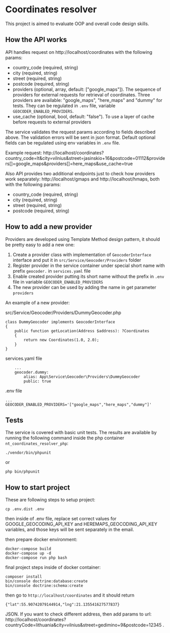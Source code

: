 # Coordinates resolver

This project is aimed to evaluate OOP and overall code design skills.

## How the API works
API handles request on http://localhost/coordinates with the following params:
* country_code (required, string)
* city (required, string)
* street (required, string)
* postcode (required, string)
* providers (optional, array, default: ["google_maps"]). 
The sequence of providers for external requests for retrieval of coordinates.
Three providers are available: "google_maps", "here_maps" and "dummy" for tests.
They can be regulated in `.env` file, variable `GEOCODER_ENABLED_PROVIDERS`.
* use_cache (optional, bool, default: "false"). To use a layer of cache before requests to external providers

The service validates the request params according to fields described above. The validation errors will be sent in json format.
Default optional fields can be regulated using env variables in `.env` file.

Example request:
http://localhost/coordinates?country_code=lt&city=vilnius&street=jasinskio+16&postcode=01112&providers[]=google_maps&providers[]=here_maps&use_cache=true

Also API provides two additional endpoints just to check how providers work separately:
http://localhost/gmaps and http://localhost/hmaps, both with the following params:
* country_code (required, string)
* city (required, string)
* street (required, string)
* postcode (required, string)

## How to add a new provider
Providers are developed using Template Method design pattern, it should be pretty easy to add a new one:
1. Create a provider class with implementation of `GeocoderInterface` interface and put it in `src/Service/Geocoder/Providers` folder
2. Register provider in the service container under special short name with prefix `geocoder.` in `services.yaml` file
3. Enable created provider putting its short name without the prefix in `.env` file in variable `GEOCODER_ENABLED_PROVIDERS`
4. The new provider can be used by adding the name in get parameter `providers`

An example of a new provider:

src/Service/Geocoder/Providers/DummyGeocoder.php
```
class DummyGeocoder implements GeocoderInterface
{
    public function getLocation(Address $address): ?Coordinates
    {
        return new Coordinates(1.0, 2.0);
    }
}
```
services.yaml file
```
    ...
    geocoder.dummy:
        alias: App\Service\Geocoder\Providers\DummyGeocoder
        public: true
```
.env file
```
...
GEOCODER_ENABLED_PROVIDERS='["google_maps","here_maps","dummy"]'
```


## Tests
The service is covered with basic unit tests.
The results are available by running the following command inside the php container `nt_coordinates_resolver_php`:
```
./vendor/bin/phpunit
```
or
```
php bin/phpunit
```


## How to start project

These are following steps to setup project:

```
cp .env.dist .env
```

then inside of .env file, replace set correct values for GOOGLE_GEOCODING_API_KEY and HEREMAPS_GEOCODING_API_KEY variables, and those keys will be sent separately in the email. 

then prepare docker environment:
```
docker-compose build
docker-compose up -d
docker-compose run php bash
```

final project steps inside of docker container:
```
composer install
bin/console doctrine:database:create
bin/console doctrine:schema:create
```

then go to `http://localhost/coordinates` and it should return 

```
{"lat":55.90742079144914,"lng":21.135541627577837}
```

JSON. If you want to check different address, then add params to url: http://localhost/coordinates?countryCode=lithuania&city=vilnius&street=gedimino+9&postcode=12345 . 
